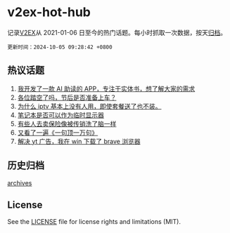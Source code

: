 # v2ex-hot-hub

 记录[V2EX](https://www.v2ex.com/)从 2021-01-06 日至今的热门话题。每小时抓取一次数据，按天[归档](archives)。

`更新时间：2024-10-05 09:28:42 +0800`

## 热议话题

1. [我开发了一款 AI 助读的 APP，专注于实体书，想了解大家的需求](https://www.v2ex.com/t/1077618)
1. [各位踏空了吗，节后是否准备上车？](https://www.v2ex.com/t/1077662)
1. [为什么 iptv 基本上没有人用，即使套餐送了也不装。](https://www.v2ex.com/t/1077677)
1. [笔记本是否可以作为临时显示器](https://www.v2ex.com/t/1077674)
1. [有些人去卖保险像被传销洗了脑一样](https://www.v2ex.com/t/1077608)
1. [又看了一遍《一句顶一万句》](https://www.v2ex.com/t/1077627)
1. [解决 yt 广告，我在 win 下载了 brave 浏览器](https://www.v2ex.com/t/1077622)

## 历史归档

[archives](archives)

## License

See the [LICENSE](LICENSE) file for license rights and limitations (MIT).
